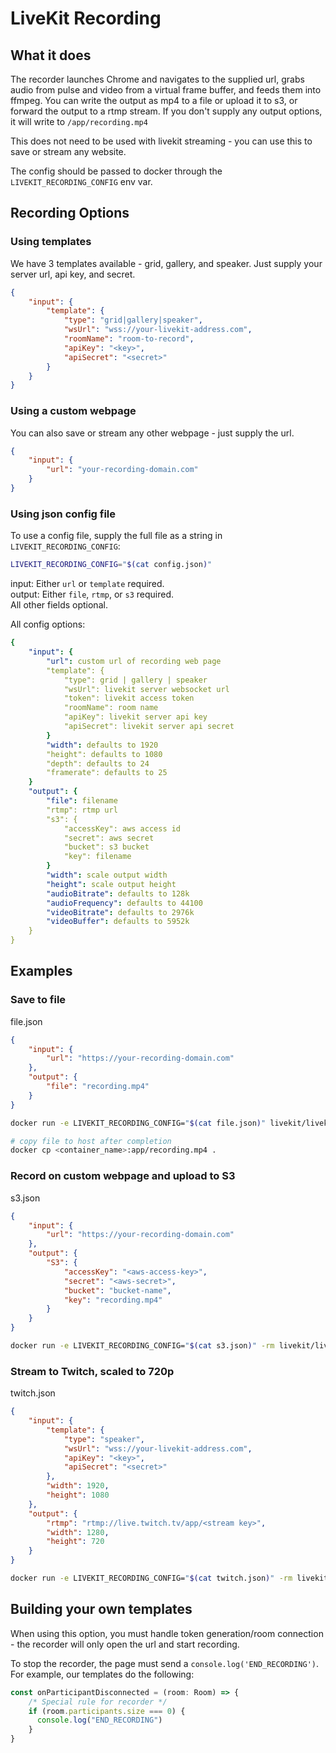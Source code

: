 # LiveKit Recording

## What it does

The recorder launches Chrome and navigates to the supplied url, grabs audio from pulse and video from a virtual frame
buffer, and feeds them into ffmpeg. You can write the output as mp4 to a file or upload it to s3, or forward the
output to a rtmp stream. If you don't supply any output options, it will write to `/app/recording.mp4`

This does not need to be used with livekit streaming - you can use this to save or stream any website.

The config should be passed to docker through the `LIVEKIT_RECORDING_CONFIG` env var.

## Recording Options

### Using templates

We have 3 templates available - grid, gallery, and speaker. Just supply your server url, api key, and secret.

```json
{   
    "input": {
        "template": {
            "type": "grid|gallery|speaker",
            "wsUrl": "wss://your-livekit-address.com",
            "roomName": "room-to-record",
            "apiKey": "<key>",
            "apiSecret": "<secret>"
        }
    }
}
```

### Using a custom webpage

You can also save or stream any other webpage - just supply the url.
```json
{   
    "input": {
        "url": "your-recording-domain.com"
    }
}
```

### Using json config file

To use a config file, supply the full file as a string in `LIVEKIT_RECORDING_CONFIG`:
```bash
LIVEKIT_RECORDING_CONFIG="$(cat config.json)"
```
input: Either `url` or `template` required.  
output: Either `file`, `rtmp`, or `s3` required.  
All other fields optional.

All config options:
```yaml
{   
    "input": {
        "url": custom url of recording web page
        "template": {
            "type": grid | gallery | speaker
            "wsUrl": livekit server websocket url
            "token": livekit access token
            "roomName": room name
            "apiKey": livekit server api key
            "apiSecret": livekit server api secret
        }
        "width": defaults to 1920
        "height": defaults to 1080
        "depth": defaults to 24
        "framerate": defaults to 25
    }
    "output": {
        "file": filename
        "rtmp": rtmp url
        "s3": {
            "accessKey": aws access id
            "secret": aws secret
            "bucket": s3 bucket
            "key": filename
        }
        "width": scale output width
        "height": scale output height
        "audioBitrate": defaults to 128k
        "audioFrequency": defaults to 44100
        "videoBitrate": defaults to 2976k
        "videoBuffer": defaults to 5952k
    }
}
```

## Examples

### Save to file

file.json
```json
{
    "input": {
        "url": "https://your-recording-domain.com"
    },
    "output": {
        "file": "recording.mp4"
    }
}
```

```bash
docker run -e LIVEKIT_RECORDING_CONFIG="$(cat file.json)" livekit/livekit-recorder

# copy file to host after completion
docker cp <container_name>:app/recording.mp4 .
```

### Record on custom webpage and upload to S3

s3.json
```json
{
    "input": {
        "url": "https://your-recording-domain.com"
    },
    "output": {
        "S3": {
            "accessKey": "<aws-access-key>",
            "secret": "<aws-secret>",
            "bucket": "bucket-name",
            "key": "recording.mp4"
        }
    }
}
```

```bash
docker run -e LIVEKIT_RECORDING_CONFIG="$(cat s3.json)" -rm livekit/livekit-recorder
```

### Stream to Twitch, scaled to 720p

twitch.json
```json
{
    "input": {
        "template": {
            "type": "speaker",
            "wsUrl": "wss://your-livekit-address.com",
            "apiKey": "<key>",
            "apiSecret": "<secret>"
        },
        "width": 1920,
        "height": 1080
    },
    "output": {
        "rtmp": "rtmp://live.twitch.tv/app/<stream key>",
        "width": 1280,
        "height": 720
    }
}
```

```bash
docker run -e LIVEKIT_RECORDING_CONFIG="$(cat twitch.json)" -rm livekit/livekit-recorder
```

## Building your own templates

When using this option, you must handle token generation/room connection - the recorder will only open the url and start recording.

To stop the recorder, the page must send a `console.log('END_RECORDING')`.  
For example, our templates do the following:
```js  
const onParticipantDisconnected = (room: Room) => {
    /* Special rule for recorder */
    if (room.participants.size === 0) {
      console.log("END_RECORDING")
    }
}
```
